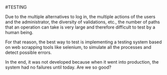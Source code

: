 #TESTING

Due to the multiple alternatives to log in, the multiple actions of the users and the administrator, the diversity of validations, etc., the number of paths that an operation can take is very large and therefore difficult to test by a human being.

For that reason, the best way to test is implementing a testing system based on web scrapping tools like selenium, to simulate all the processes and detect possible errors. 

In the end, it was not developed because when it went into production, the system had no failures until today. Are we so good?
